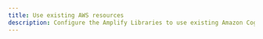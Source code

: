 ```yaml
---
title: Use existing AWS resources
description: Configure the Amplify Libraries to use existing Amazon Cognito resources by referencing them in your configuration.
---
```


<inline-fragment platform="android" src="~/lib/auth/fragments/existing-resources.md"></inline-fragment>
<inline-fragment platform="ios" src="~/lib/auth/fragments/existing-resources.md"></inline-fragment>
<inline-fragment platform="flutter" src="~/lib/auth/fragments/existing-resources.md"></inline-fragment>
